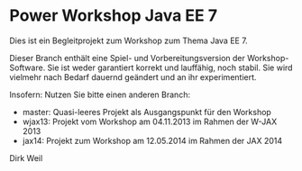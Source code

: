 Power Workshop Java EE 7
========================

Dies ist ein Begleitprojekt zum Workshop zum Thema Java EE 7.

Dieser Branch enthält eine Spiel- und Vorbereitungsversion der Workshop-Software. Sie ist weder garantiert korrekt und lauffähig, noch stabil.
Sie wird vielmehr nach Bedarf dauernd geändert und an ihr experimentiert.

Insofern: Nutzen Sie bitte einen anderen Branch:
- master: Quasi-leeres Projekt als Ausgangspunkt für den Workshop
- wjax13: Projekt vom Workshop am 04.11.2013 im Rahmen der W-JAX 2013
- jax14:  Projekt zum Workshop am 12.05.2014 im Rahmen der JAX 2014

Dirk Weil   